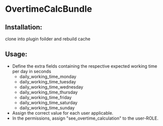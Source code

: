 # OvertimeCalcBundle

## Installation:
clone into plugin foilder and rebuild cache

## Usage:
- Define the extra fields containing the respective expected working time per day in seconds
    - daily_working_time_monday
    - daily_working_time_tuesday
    - daily_working_time_wednesday
    - daily_working_time_thursday
    - daily_working_time_friday
    - daily_working_time_saturday
    - daily_working_time_sunday
- Assign the correct value for each user applicable.
- In the permissions, assign "see_overtime_calculation" to the user-ROLE.